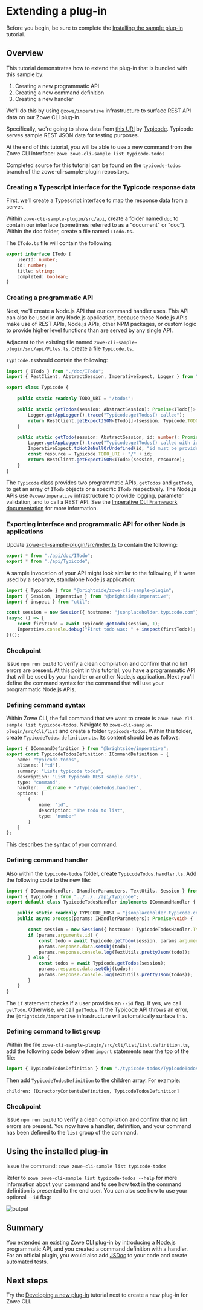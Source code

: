 # Extending a plug-in 
Before you begin, be sure to complete the [Installing the sample plug-in](cli-installing-sample-plugin.md) tutorial.

## Overview
This tutorial demonstrates how to extend the plug-in that is bundled with this sample by:
1. Creating a new programmatic API
2. Creating a new command definition
3. Creating a new handler

We'll do this by using `@zowe/imperative` infrastructure to surface REST API data on our Zowe CLI plug-in.

Specifically, we're going to show data from [this URI](https://jsonplaceholder.typicode.com/todos) by [Typicode](https://jsonplaceholder.typicode.com/).
Typicode serves sample REST JSON data for testing purposes.

At the end of this tutorial, you will be able to use a new command from the Zowe CLI interface: `zowe zowe-cli-sample list typicode-todos`

Completed source for this tutorial can be found on the `typicode-todos` branch of the zowe-cli-sample-plugin repository.

### Creating a Typescript interface for the Typicode response data
First, we'll create a Typescript interface to map the response data from a server.

Within `zowe-cli-sample-plugin/src/api`, create a folder named `doc` to contain our interface (sometimes referred to as a "document" or "doc"). Within the doc folder, create a file named `ITodo.ts`.

The `ITodo.ts` file will contain the following:

```typescript
export interface ITodo {
    userId: number;
    id: number;
    title: string;
    completed: boolean;
}
```

### Creating a programmatic API
Next, we'll create a Node.js API that our command handler uses. This API can also be used in any Node.js application, because these Node.js APIs make use of REST APIs, Node.js APIs, other NPM packages, or custom logic to provide higher level functions than are served by any single API.

Adjacent to the existing file named `zowe-cli-sample-plugin/src/api/Files.ts`, create a file `Typicode.ts`.

`Typicode.ts`should contain the following:

```typescript
import { ITodo } from "./doc/ITodo";
import { RestClient, AbstractSession, ImperativeExpect, Logger } from "@zowe/imperative";

export class Typicode {

    public static readonly TODO_URI = "/todos";

    public static getTodos(session: AbstractSession): Promise<ITodo[]> {
        Logger.getAppLogger().trace("Typicode.getTodos() called");
        return RestClient.getExpectJSON<ITodo[]>(session, Typicode.TODO_URI);
    }

    public static getTodo(session: AbstractSession, id: number): Promise<ITodo> {
        Logger.getAppLogger().trace("Typicode.getTodos() called with id " + id);
        ImperativeExpect.toNotBeNullOrUndefined(id, "id must be provided");
        const resource = Typicode.TODO_URI + "/" + id;
        return RestClient.getExpectJSON<ITodo>(session, resource);
    }
}

```

The `Typicode` class provides two programmatic APIs, `getTodos` and `getTodo`, to get an array of `ITodo` objects or a specific
`ITodo` respectively. The Node.js APIs use `@zowe/imperative` infrastructure to provide logging, parameter validation,
and to call a REST API. See the [Imperative CLI Framework documentation](https://github.com/zowe/imperative/wiki) for more information.

### Exporting interface and programmatic API for other Node.js applications
Update [zowe-cli-sample-plugin/src/index.ts](https://github.com/zowe/zowe-cli-sample-plugin/src/index.ts) to contain the following:

```typescript
export * from "./api/doc/ITodo";
export * from "./api/Typicode";
```

A sample invocation of your API might look similar to the following, if it were used by a separate, standalone Node.js application:
```typescript
import { Typicode } from "@brightside/zowe-cli-sample-plugin";
import { Session, Imperative } from "@brightside/imperative";
import { inspect } from "util";

const session = new Session({ hostname: "jsonplaceholder.typicode.com"});
(async () => {
    const firstTodo = await Typicode.getTodo(session, 1);
    Imperative.console.debug("First todo was: " + inspect(firstTodo));
})();
```

### Checkpoint
Issue `npm run build` to verify a clean compilation and confirm that no lint errors are present. At this point in this tutorial, you have a programmatic API
that will be used by your handler or another Node.js application. Next you'll define the command syntax for the command that will use your programmatic Node.js APIs.

### Defining command syntax 
Within Zowe CLI, the full command that we want to create is `zowe zowe-cli-sample list typicode-todos`. Navigate to `zowe-cli-sample-plugin/src/cli/list` and create a folder
`typicode-todos`. Within this folder, create `TypicodeTodos.definition.ts`. Its content should be as follows:
```typescript
import { ICommandDefinition } from "@brightside/imperative";
export const TypicodeTodosDefinition: ICommandDefinition = {
    name: "typicode-todos",
    aliases: ["td"],
    summary: "Lists typicode todos",
    description: "List typicode REST sample data",
    type: "command",
    handler: __dirname + "/TypicodeTodos.handler",
    options: [
        {
            name: "id",
            description: "The todo to list",
            type: "number"
        }
    ]
};
```
This describes the syntax of your command.

### Defining command handler
Also within the `typicode-todos` folder, create `TypicodeTodos.handler.ts`. Add the following code to the new file:
```typescript
import { ICommandHandler, IHandlerParameters, TextUtils, Session } from "@brightside/imperative";
import { Typicode } from "../../../api/Typicode";
export default class TypicodeTodosHandler implements ICommandHandler {

    public static readonly TYPICODE_HOST = "jsonplaceholder.typicode.com";
    public async process(params: IHandlerParameters): Promise<void> {

        const session = new Session({ hostname: TypicodeTodosHandler.TYPICODE_HOST});
        if (params.arguments.id) {
            const todo = await Typicode.getTodo(session, params.arguments.id);
            params.response.data.setObj(todo);
            params.response.console.log(TextUtils.prettyJson(todo));
        } else {
            const todos = await Typicode.getTodos(session);
            params.response.data.setObj(todos);
            params.response.console.log(TextUtils.prettyJson(todos));
        }
    }
}
```
The `if` statement checks if a user provides an `--id` flag. If yes, we call `getTodo`. Otherwise, we call `getTodos`. If the
Typicode API throws an error, the `@brightside/imperative` infrastructure will automatically surface this.

### Defining command to list group
Within the file `zowe-cli-sample-plugin/src/cli/list/List.definition.ts`, add the following code below other `import` statements near the top of the file:
```typescript
import { TypicodeTodosDefinition } from "./typicode-todos/TypicodeTodos.definition";
```

Then add `TypicodeTodosDefinition` to the children array. For example:
```
children: [DirectoryContentsDefinition, TypicodeTodosDefinition]
```

### Checkpoint
Issue `npm run build` to verify a clean compilation and confirm that no lint errors are present. You now have a handler, definition, and your command has been defined to the `list` group of the command.

## Using the installed plug-in
Issue the command: `zowe zowe-cli-sample list typicode-todos`

Refer to `zowe zowe-cli-sample list typicode-todos --help` for more information about your command and to see how text in the command definition
is presented to the end user. You can also see how to use your optional `--id` flag:

![output](../../images/guides/CLI/completedSample.png)

## Summary
You extended an existing Zowe CLI plug-in by introducing a Node.js programmatic API, and you created a command definition with a handler.
For an official plugin, you would also add [JSDoc](http://usejsdoc.org/) to your code and create automated tests. 

## Next steps
Try the [Developing a new plug-in](cli-developing-a-plugin.md) tutorial next to create a new plug-in for Zowe CLI.
